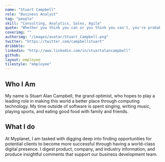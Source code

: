 ```yaml
---
name: "Stuart Campbell"
role: "Business Analyst"
tag: "people"
skill: "Consulting, Analytics, Sales, Agile"
quote: "Whether you think you can or you think you can't, you're probably right"
coverimg: ""
authorimg: "/images/avatar/Stuart_Campbell.png"
twitter: "https://twitter.com/campbellstuart"
dribbble:
linkedin: "http://www.linkedin.com/in/stuartalancampbell"
github:
layout: employee
tilestyle: "employee"
---
```


## Who I Am

My name is Stuart Alan Campbell, the grand optimist, who hopes to play a leading role in making this world a better place through computing technology. My time outside of software is spent singing, writing music, playing sports, and eating good food with family and friends.

## What I do

At Myplanet, I am tasked with digging deep into finding opportunities for potential clients to become more successful through having a world-class digital presence. I digest product, company, and industry information, and produce insightful comments that support our business development team.
